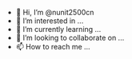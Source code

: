 - 👋 Hi, I’m @nunit2500cn
- 👀 I’m interested in ...
- 🌱 I’m currently learning ...
- 💞️ I’m looking to collaborate on ...
- 📫 How to reach me ...

<!---
nunit2500cn/nunit2500cn is a ✨ special ✨ repository because its `README.md` (this file) appears on your GitHub profile.
You can click the Preview link to take a look at your changes.
--->
